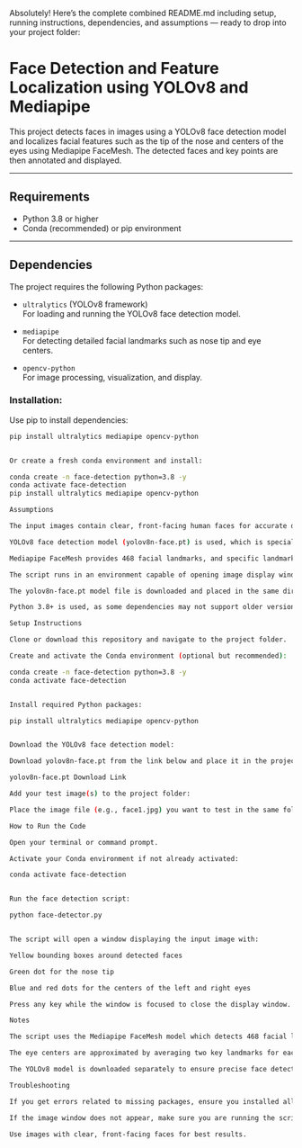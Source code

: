 Absolutely! Here’s the complete combined README.md including setup, running instructions, dependencies, and assumptions — ready to drop into your project folder:

# Face Detection and Feature Localization using YOLOv8 and Mediapipe

This project detects faces in images using a YOLOv8 face detection model and localizes facial features such as the tip of the nose and centers of the eyes using Mediapipe FaceMesh. The detected faces and key points are then annotated and displayed.

---

## Requirements

- Python 3.8 or higher
- Conda (recommended) or pip environment

---

## Dependencies

The project requires the following Python packages:

- `ultralytics` (YOLOv8 framework)  
  For loading and running the YOLOv8 face detection model.
  
- `mediapipe`  
  For detecting detailed facial landmarks such as nose tip and eye centers.

- `opencv-python`  
  For image processing, visualization, and display.

### Installation:

Use pip to install dependencies:

```bash
pip install ultralytics mediapipe opencv-python


Or create a fresh conda environment and install:

conda create -n face-detection python=3.8 -y
conda activate face-detection
pip install ultralytics mediapipe opencv-python

Assumptions

The input images contain clear, front-facing human faces for accurate detection.

YOLOv8 face detection model (yolov8n-face.pt) is used, which is specialized for face detection, not the general YOLOv8 model.

Mediapipe FaceMesh provides 468 facial landmarks, and specific landmark indices are used to approximate the centers of the eyes.

The script runs in an environment capable of opening image display windows (GUI support).

The yolov8n-face.pt model file is downloaded and placed in the same directory as the Python script.

Python 3.8+ is used, as some dependencies may not support older versions.

Setup Instructions

Clone or download this repository and navigate to the project folder.

Create and activate the Conda environment (optional but recommended):

conda create -n face-detection python=3.8 -y
conda activate face-detection


Install required Python packages:

pip install ultralytics mediapipe opencv-python


Download the YOLOv8 face detection model:

Download yolov8n-face.pt from the link below and place it in the project folder:

yolov8n-face.pt Download Link

Add your test image(s) to the project folder:

Place the image file (e.g., face1.jpg) you want to test in the same folder as the script.

How to Run the Code

Open your terminal or command prompt.

Activate your Conda environment if not already activated:

conda activate face-detection


Run the face detection script:

python face-detector.py


The script will open a window displaying the input image with:

Yellow bounding boxes around detected faces

Green dot for the nose tip

Blue and red dots for the centers of the left and right eyes

Press any key while the window is focused to close the display window.

Notes

The script uses the Mediapipe FaceMesh model which detects 468 facial landmarks.

The eye centers are approximated by averaging two key landmarks for each eye.

The YOLOv8 model is downloaded separately to ensure precise face detection.

Troubleshooting

If you get errors related to missing packages, ensure you installed all requirements with pip.

If the image window does not appear, make sure you are running the script in an environment with GUI support.

Use images with clear, front-facing faces for best results.


